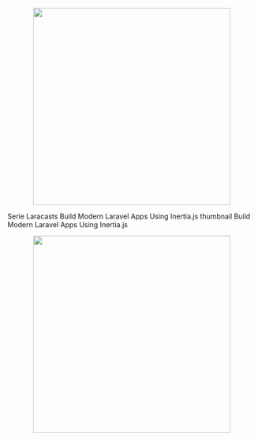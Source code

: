 <p align="center"><a href="https://laravel.com" target="_blank"><img src="https://raw.githubusercontent.com/laravel/art/master/logo-lockup/5%20SVG/2%20CMYK/1%20Full%20Color/laravel-logolockup-cmyk-red.svg" width="400"></a></p>


Serie Laracasts Build Modern Laravel Apps Using Inertia.js thumbnail
Build Modern Laravel Apps Using Inertia.js
<p align="center"><a href="https://laracasts.com/series/build-modern-laravel-apps-using-inertia-js/episodes/1" target="_blank"><img src="https://laracasts.nyc3.cdn.digitaloceanspaces.com/series/thumbnails/modern-laravel-apps-using-inertia.png" width="400"></a></p>


